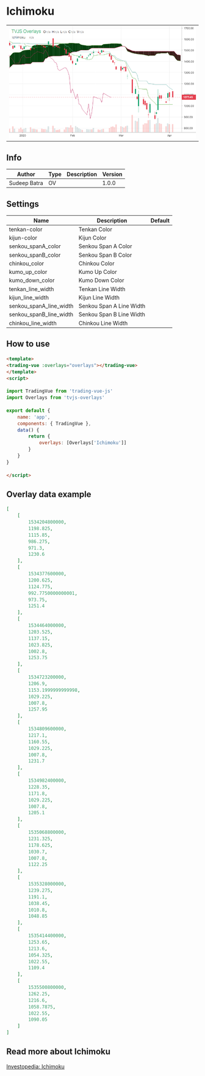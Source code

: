 
# Ichimoku

<table><tr><td>
  <img width="800" heigth="480" src="screen.png" alt="screen">
</td></tr></table>

## Info

| Author | Type | Description | Version |
| ------ | ---- | ----------- | ------- |
| Sudeep Batra | OV |  | 1.0.0 |


## Settings

| Name | Description | Default |
| ---- | ----------- | ------- |
| tenkan-color | Tenkan Color |  |
| kijun-color | Kijun Color |  |
| senkou_spanA_color | Senkou Span A Color |  |
| senkou_spanB_color | Senkou Span B Color |  |
| chinkou_color | Chinkou Color |  |
| kumo_up_color | Kumo Up Color |  |
| kumo_down_color | Kumo Down Color |  |
| tenkan_line_width | Tenkan Line Width |  |
| kijun_line_width | Kijun Line Width |  |
| senkou_spanA_line_width | Senkou Span A Line Width |  |
| senkou_spanB_line_width | Senkou Span B Line Width |  |
| chinkou_line_width | Chinkou Line Width |  |

## How to use

```html
<template>
<trading-vue :overlays="overlays"></trading-vue>
</template>
<script>

import TradingVue from 'trading-vue-js'
import Overlays from 'tvjs-overlays'

export default {
    name: 'app',
    components: { TradingVue },
    data() {
        return {
            overlays: [Overlays['Ichimoku']]
        }
    }
}

</script>

```

## Overlay data example

```json
[
    [
        1534204800000,
        1198.825,
        1115.85,
        986.275,
        971.3,
        1230.6
    ],
    [
        1534377600000,
        1200.625,
        1124.775,
        992.7750000000001,
        973.75,
        1251.4
    ],
    [
        1534464000000,
        1203.525,
        1137.15,
        1023.825,
        1002.8,
        1253.75
    ],
    [
        1534723200000,
        1206.9,
        1153.1999999999998,
        1029.225,
        1007.8,
        1257.95
    ],
    [
        1534809600000,
        1217.1,
        1160.55,
        1029.225,
        1007.8,
        1231.7
    ],
    [
        1534982400000,
        1228.35,
        1171.8,
        1029.225,
        1007.8,
        1205.1
    ],
    [
        1535068800000,
        1231.325,
        1178.625,
        1030.7,
        1007.8,
        1122.25
    ],
    [
        1535328000000,
        1239.275,
        1191.1,
        1038.45,
        1010.8,
        1048.85
    ],
    [
        1535414400000,
        1253.65,
        1213.6,
        1054.325,
        1022.55,
        1109.4
    ],
    [
        1535500800000,
        1262.25,
        1216.6,
        1058.7875,
        1022.55,
        1090.05
    ]
]
```

## Read more about Ichimoku

[Investopedia: Ichimoku](https://www.investopedia.com/search?q=Ichimoku)

